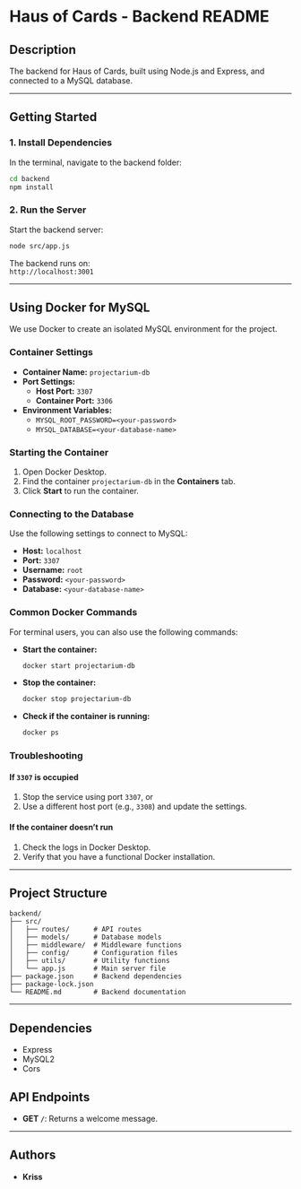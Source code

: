 # Haus of Cards - Backend README

## Description

The backend for Haus of Cards, built using Node.js and Express, and connected to a MySQL database.

---

## Getting Started

### 1. Install Dependencies

In the terminal, navigate to the backend folder:

```bash
cd backend
npm install
```

### 2. Run the Server

Start the backend server:

```bash
node src/app.js
```

The backend runs on:  
`http://localhost:3001`

---

## Using Docker for MySQL

We use Docker to create an isolated MySQL environment for the project.

### Container Settings

- **Container Name:** `projectarium-db`
- **Port Settings:**
  - **Host Port:** `3307`
  - **Container Port:** `3306`
- **Environment Variables:**
  - `MYSQL_ROOT_PASSWORD=<your-password>`
  - `MYSQL_DATABASE=<your-database-name>`

### Starting the Container

1. Open Docker Desktop.
2. Find the container `projectarium-db` in the **Containers** tab.
3. Click **Start** to run the container.

### Connecting to the Database

Use the following settings to connect to MySQL:

- **Host:** `localhost`
- **Port:** `3307`
- **Username:** `root`
- **Password:** `<your-password>`
- **Database:** `<your-database-name>`

### Common Docker Commands

For terminal users, you can also use the following commands:

- **Start the container:**
  ```bash
  docker start projectarium-db
  ```
- **Stop the container:**
  ```bash
  docker stop projectarium-db
  ```
- **Check if the container is running:**
  ```bash
  docker ps
  ```

### Troubleshooting

#### If `3307` is occupied

1. Stop the service using port `3307`, or
2. Use a different host port (e.g., `3308`) and update the settings.

#### If the container doesn’t run

1. Check the logs in Docker Desktop.
2. Verify that you have a functional Docker installation.

---

## Project Structure

```plaintext
backend/
├── src/
│   ├── routes/      # API routes
│   ├── models/      # Database models
│   ├── middleware/  # Middleware functions
│   ├── config/      # Configuration files
│   ├── utils/       # Utility functions
│   └── app.js       # Main server file
├── package.json     # Backend dependencies
├── package-lock.json
└── README.md        # Backend documentation
```

---

## Dependencies

- Express
- MySQL2
- Cors

## API Endpoints

- **GET `/`**: Returns a welcome message.

---

## Authors

- **Kriss**
